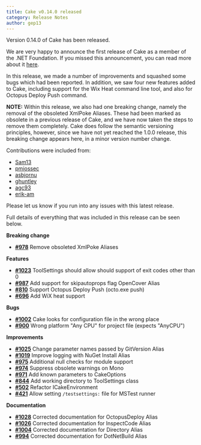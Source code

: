 ```yaml
---
title: Cake v0.14.0 released
category: Release Notes
author: gep13
---
```


Version 0.14.0 of Cake has been released.

We are very happy to announce the first release of Cake as a member of the .NET Foundation.  If you missed this announcement, you can read more about it [here](http://cakebuild.net/blog/2016/06/cake-joins-dotnetfoundation).

In this release, we made a number of improvements and squashed some bugs which had been reported.  In addition, we saw four new features added to Cake, including support for the Wix Heat command line tool, and also for Octopus Deploy Push command.

**NOTE:** Within this release, we also had one breaking change, namely the removal of the obsoleted XmlPoke Aliases.  These had been marked as obsolete in a previous release of Cake, and we have now taken the steps to remove them completely.  Cake does follow the semantic versioning principles, however, since we have not yet reached the 1.0.0 release, this breaking change appears here, in a minor version number change.

Contributions were included from:

- [Sam13](https://github.com/Sam13)
- [pmiossec](https://github.com/pmiossec)
- [asbjornu](https://github.com/asbjornu)
- [ghuntley](https://github.com/ghuntley)
- [agc93](https://github.com/agc93)
- [erik-am](https://github.com/erik-am)

Please let us know if you run into any issues with this latest release.

Full details of everything that was included in this release can be seen below.

<!--excerpt-->

__Breaking change__

- [__#978__](https://github.com/cake-build/cake/issues/978) Remove obsoleted XmlPoke Aliases

__Features__

- [__#1023__](https://github.com/cake-build/cake/issues/1023) ToolSettings should allow should support of exit codes other than 0
- [__#987__](https://github.com/cake-build/cake/issues/987) Add support for skipautoprops flag OpenCover Alias
- [__#810__](https://github.com/cake-build/cake/issues/810) Support Octopus Deploy Push (octo.exe push)
- [__#696__](https://github.com/cake-build/cake/issues/696) Add WiX heat support

__Bugs__

- [__#1002__](https://github.com/cake-build/cake/issues/1002) Cake looks for configuration file in the wrong place
- [__#900__](https://github.com/cake-build/cake/issues/900) Wrong platform "Any CPU" for project file (expects "AnyCPU")

__Improvements__

- [__#1025__](https://github.com/cake-build/cake/issues/1025) Change parameter names passed by GitVersion Alias
- [__#1019__](https://github.com/cake-build/cake/issues/1019) Improve logging with NuGet Install Alias
- [__#975__](https://github.com/cake-build/cake/issues/975) Additional null checks for module support
- [__#974__](https://github.com/cake-build/cake/issues/974) Suppress obsolete warnings on Mono
- [__#971__](https://github.com/cake-build/cake/issues/971) Add known parameters to CakeOptions
- [__#844__](https://github.com/cake-build/cake/issues/844) Add working directory to ToolSettings class
- [__#502__](https://github.com/cake-build/cake/issues/502) Refactor ICakeEnvironment
- [__#421__](https://github.com/cake-build/cake/issues/421) Allow setting `/testsettings:` file for MSTest runner

__Documentation__

- [__#1028__](https://github.com/cake-build/cake/pull/1028) Corrected documentation for OctopusDeploy Alias
- [__#1026__](https://github.com/cake-build/cake/pull/1026) Corrected documentation for InspectCode Alias
- [__#1004__](https://github.com/cake-build/cake/pull/1004) Corrected documentation for Directory Alias
- [__#994__](https://github.com/cake-build/cake/pull/994) Corrected documentation for DotNetBuild Alias